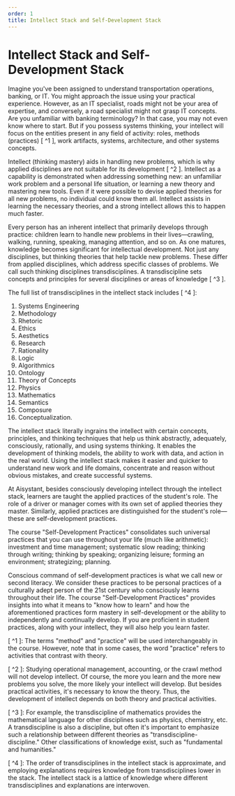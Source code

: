 ```yaml
---
order: 1
title: Intellect Stack and Self-Development Stack
---
```


# Intellect Stack and Self-Development Stack

Imagine you've been assigned to understand transportation operations, banking, or IT. You might approach the issue using your practical experience. However, as an IT specialist, roads might not be your area of expertise, and conversely, a road specialist might not grasp IT concepts. Are you unfamiliar with banking terminology? In that case, you may not even know where to start. But if you possess systems thinking, your intellect will focus on the entities present in any field of activity: roles, methods (practices) [ ^1 ], work artifacts, systems, architecture, and other systems concepts. 

Intellect (thinking mastery) aids in handling new problems, which is why applied disciplines are not suitable for its development [ ^2 ]. Intellect as a capability is demonstrated when addressing something new: an unfamiliar work problem and a personal life situation, or learning a new theory and mastering new tools. Even if it were possible to devise applied theories for all new problems, no individual could know them all. Intellect assists in learning the necessary theories, and a strong intellect allows this to happen much faster.

Every person has an inherent intellect that primarily develops through practice: children learn to handle new problems in their lives—crawling, walking, running, speaking, managing attention, and so on. As one matures, knowledge becomes significant for intellectual development. Not just any disciplines, but thinking theories that help tackle new problems. These differ from applied disciplines, which address specific classes of problems. We call such thinking disciplines transdisciplines. A transdiscipline sets concepts and principles for several disciplines or areas of knowledge [ ^3 ].

The full list of transdisciplines in the intellect stack includes [ ^4 ]: 
1. Systems Engineering
2. Methodology
3. Rhetoric
4. Ethics
5. Aesthetics
6. Research
7. Rationality
8. Logic
9. Algorithmics
10. Ontology
11. Theory of Concepts
12. Physics
13. Mathematics
14. Semantics
15. Composure
16. Conceptualization.

The intellect stack literally ingrains the intellect with certain concepts, principles, and thinking techniques that help us think abstractly, adequately, consciously, rationally, and using systems thinking. It enables the development of thinking models, the ability to work with data, and action in the real world. Using the intellect stack makes it easier and quicker to understand new work and life domains, concentrate and reason without obvious mistakes, and create successful systems.

At Aisystant, besides consciously developing intellect through the intellect stack, learners are taught the applied practices of the student's role. The role of a driver or manager comes with its own set of applied theories they master. Similarly, applied practices are distinguished for the student's role—these are self-development practices.

The course "Self-Development Practices" consolidates such universal practices that you can use throughout your life (much like arithmetic): investment and time management; systematic slow reading; thinking through writing; thinking by speaking; organizing leisure; forming an environment; strategizing; planning.

Conscious command of self-development practices is what we call new or second literacy. We consider these practices to be personal practices of a culturally adept person of the 21st century who consciously learns throughout their life. The course "Self-Development Practices" provides insights into what it means to "know how to learn" and how the aforementioned practices form mastery in self-development or the ability to independently and continually develop. If you are proficient in student practices, along with your intellect, they will also help you learn faster.

[ ^1 ]: The terms "method" and "practice" will be used interchangeably in the course. However, note that in some cases, the word "practice" refers to activities that contrast with theory.

[ ^2 ]: Studying operational management, accounting, or the crawl method will not develop intellect. Of course, the more you learn and the more new problems you solve, the more likely your intellect will develop. But besides practical activities, it's necessary to know the theory. Thus, the development of intellect depends on both theory and practical activities.

[ ^3 ]: For example, the transdiscipline of mathematics provides the mathematical language for other disciplines such as physics, chemistry, etc. A transdiscipline is also a discipline, but often it's important to emphasize such a relationship between different theories as "transdiscipline-discipline." Other classifications of knowledge exist, such as "fundamental and humanities."

[ ^4 ]: The order of transdisciplines in the intellect stack is approximate, and employing explanations requires knowledge from transdisciplines lower in the stack. The intellect stack is a lattice of knowledge where different transdisciplines and explanations are interwoven.